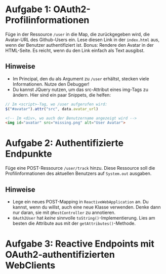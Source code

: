 # Aufgabe 1: OAuth2-Profilinformationen

Füge in der Ressource `/user` in die Map, die zurückgegeben wird, die Avatar-URL des Github-Users ein. 
Lese diesen Link in der `index.html` aus, wenn der Benutzer authentifiziert ist.
Bonus: Rendere den Avatar in der HTML-Seite. 
Es reicht, wenn du den Link einfach als Text ausgibst.

## Hinweise

- Im Principal, den du als Argument zu `/user` erhältst, stecken viele Informationen. Nutze den Debugger!
- Du kannst JQuery nutzen, um das src-Attribut eines img-Tags zu ändern. Hier sind ein paar Snippets, die helfen:
```javascript
// Im <script>-Tag, wo /user aufgerufen wird:
$("#avatar").attr("src", data.avatar_url)
```
```html
<!-- Im <div>, wo auch der Benutzername angezeigt wird -->
<img id="avatar" src="missing.png" alt="User Avatar">
```

# Aufgabe 2: Authentifizierte Endpunkte

Füge eine POST-Ressource `/user/track` hinzu. Diese Ressource soll die Profilinformationen des aktuellen
Benutzers auf `System.out` ausgaben.

## Hinweise

- Lege ein neues POST-Mapping in `ReactiveWebApplication` an. Du kannst, wenn du willst, auch eine neue Klasse verwenden. Denke dann nur daran, sie mit `@RestController` zu annotieren.
- `OAuth2User` hat _keine_ sinnvolle `toString()`-Implementierung. Lies am besten die Attribute aus mit der `getAttributes()`-Methode.

# Aufgabe 3: Reactive Endpoints mit OAuth2-authentifizierten WebClients


